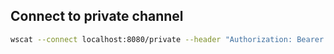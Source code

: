 ## Connect to private channel

```bash
wscat --connect localhost:8080/private --header "Authorization: Bearer $(go run ./tools/jwt)"
```
